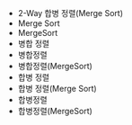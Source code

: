 ﻿- 2-Way 합병 정렬(Merge Sort)  
- Merge Sort
- MergeSort
- 병합 정렬
- 병합정렬
- 병합정렬(MergeSort)  
- 합병 정렬
- 합병 정렬(Merge Sort)  
- 합병정렬
- 합병정렬(MergeSort)  
